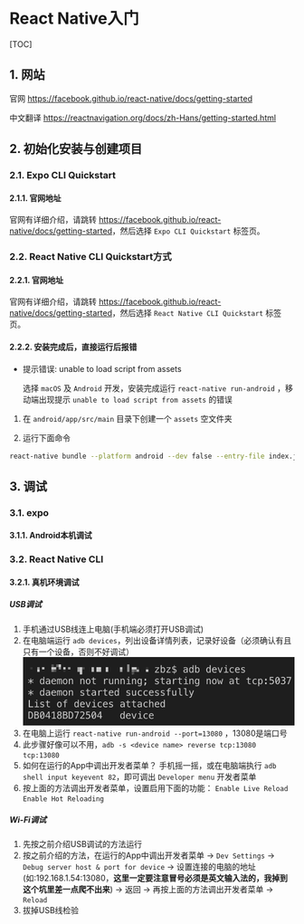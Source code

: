 # React Native入门

[TOC]

## 1. 网站

官网
<https://facebook.github.io/react-native/docs/getting-started>

中文翻译
<https://reactnavigation.org/docs/zh-Hans/getting-started.html>

## 2. 初始化安装与创建项目

### 2.1. Expo CLI Quickstart

#### 2.1.1. 官网地址

官网有详细介绍，请跳转 <https://facebook.github.io/react-native/docs/getting-started>，然后选择 `Expo CLI Quickstart` 标签页。

### 2.2. React Native CLI Quickstart方式

#### 2.2.1. 官网地址

官网有详细介绍，请跳转 <https://facebook.github.io/react-native/docs/getting-started>，然后选择 `React Native CLI Quickstart` 标签页。

#### 2.2.2. 安装完成后，直接运行后报错

- 提示错误: unable to load script from assets

  选择 `macOS` 及 `Android` 开发，安装完成运行 ```react-native run-android``` ，移动端出现提示
 `unable to load script from assets` 的错误

1. 在 `android/app/src/main` 目录下创建一个 `assets` 空文件夹

2. 运行下面命令

```sh
react-native bundle --platform android --dev false --entry-file index.js --bundle-output android/app/src/main/assets/index.android.bundle --assets-dest android/app/src/main/res
```

## 3. 调试

### 3.1. expo

#### 3.1.1. Android本机调试

### 3.2. React Native CLI

#### 3.2.1. 真机环境调试

##### USB调试

1. 手机通过USB线连上电脑(手机端必须打开USB调试)
2. 在电脑端运行 `adb devices`，列出设备详情列表，记录好设备（必须确认有且只有一个设备，否则不好调试）
  ![列出设备](列出设备.png)
3. 在电脑上运行 `react-native run-android --port=13080` ，13080是端口号
4. 此步骤好像可以不用，`adb -s <device name> reverse tcp:13080 tcp:13080`
5. 如何在运行的App中调出开发者菜单？
  手机摇一摇，或在电脑端执行 `adb shell input keyevent 82`，即可调出 `Developer menu` 开发者菜单
6. 按上面的方法调出开发者菜单，设置启用下面的功能：
  `Enable Live Reload`
  `Enable Hot Reloading`

##### Wi-Fi调试

1. 先按之前介绍USB调试的方法运行
2. 按之前介绍的方法，在运行的App中调出开发者菜单 -> `Dev Settings` -> `Debug server host & port for device` -> 设置连接的电脑的地址(如:192.168.1.54:13080，**这里一定要注意冒号必须是英文输入法的，我掉到这个坑里差一点爬不出来**) -> 返回 -> 再按上面的方法调出开发者菜单 -> `Reload`
3. 拔掉USB线检验
